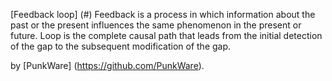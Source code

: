 [Feedback loop] (#)
Feedback is a process in which information about the past or the present influences the same phenomenon in the present or future. 
Loop is the complete causal path that leads from the initial detection of the gap to the subsequent modification of the gap.

by [PunkWare] (https://github.com/PunkWare).